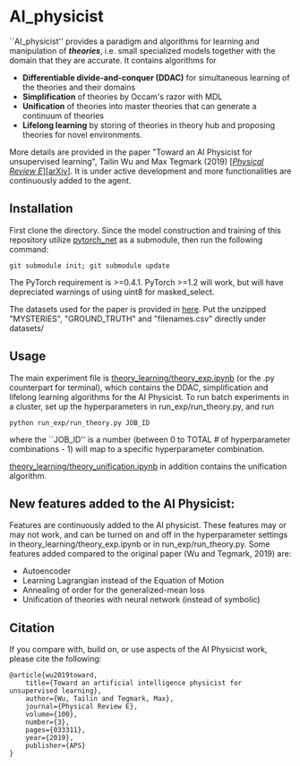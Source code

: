 # AI_physicist

``AI_physicist'' provides a paradigm and algorithms for learning and manipulation of ***theories***, i.e. small specialized models together with the domain that they are accurate. It contains algorithms for 
- **Differentiable divide-and-conquer (DDAC)** for simultaneous learning of the theories and their domains
- **Simplification** of theories by Occam's razor with MDL
- **Unification** of theories into master theories that can generate a continuum of theories
- **Lifelong learning** by storing of theories in theory hub and proposing theories for novel environments.

More details are provided in the paper "Toward an AI Physicist for unsupervised learning", Tailin Wu and Max Tegmark (2019) \[[*Physical Review E*](https://journals.aps.org/pre/abstract/10.1103/PhysRevE.100.033311)\]\[[arXiv](https://arxiv.org/abs/1810.10525)\]. It is under active development and more functionalities are continuously added to the agent.

## Installation
First clone the directory. Since the model construction and training of this repository utilize [pytorch_net](https://github.com/tailintalent/pytorch_net) as a submodule, then run the following command:
```
git submodule init; git submodule update
```

The PyTorch requirement is >=0.4.1. PyTorch >=1.2 will work, but will have depreciated warnings of using uint8 for masked_select.

The datasets used for the paper is provided in [here](https://space.mit.edu/home/tegmark/aiphysicist.html). Put the unzipped "MYSTERIES", "GROUND_TRUTH" and "filenames.csv" directly under datasets/

## Usage
The main experiment file is [theory_learning/theory_exp.ipynb](https://github.com/tailintalent/AI_physicist/blob/master/theory_learning/theory_exp.ipynb) (or the .py counterpart for terminal), which contains the DDAC, simplification and lifelong learning algorithms for the AI Physicist.
To run batch experiments in a cluster, set up the hyperparameters in run_exp/run_theory.py, and run
```
python run_exp/run_theory.py JOB_ID
```
where the ``JOB_ID'' is a number (between 0 to TOTAL # of hyperparameter combinations - 1) will map to a specific hyperparameter combination.

[theory_learning/theory_unification.ipynb](https://github.com/tailintalent/AI_physicist/blob/master/theory_learning/theory_unification.ipynb) in addition contains the unification algorithm.

## New features added to the AI Physicist:
Features are continuously added to the AI physicist. These features may or may not work, and can be turned on and off in the hyperparameter settings in theory_learning/theory_exp.ipynb or in run_exp/run_theory.py. Some features added compared to the original paper (Wu and Tegmark, 2019) are:
- Autoencoder
- Learning Lagrangian instead of the Equation of Motion
- Annealing of order for the generalized-mean loss
- Unification of theories with neural network (instead of symbolic)

## Citation
If you compare with, build on, or use aspects of the AI Physicist work, please cite the following:

```
@article{wu2019toward,
    title={Toward an artificial intelligence physicist for unsupervised learning},
    author={Wu, Tailin and Tegmark, Max},
    journal={Physical Review E},
    volume={100},
    number={3},
    pages={033311},
    year={2019},
    publisher={APS}
}
```
